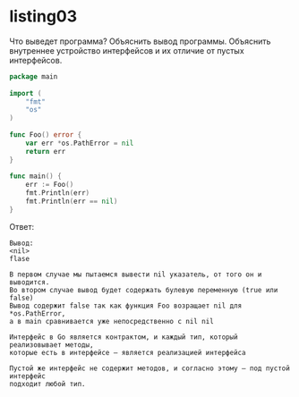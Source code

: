 # listing03

Что выведет программа? Объяснить вывод программы. Объяснить внутреннее устройство интерфейсов и их отличие от пустых интерфейсов.

```go
package main
 
import (
    "fmt"
    "os"
)
 
func Foo() error {
    var err *os.PathError = nil
    return err
}
 
func main() {
    err := Foo()
    fmt.Println(err)
    fmt.Println(err == nil)
}
```

Ответ:

```
Вывод:
<nil>
flase

В первом случае мы пытаемся вывести nil указатель, от того он и выводится.
Во втором случае вывод будет содержать булевую переменную (true или false)
Вывод содержит false так как функция Foo возращает nil для *os.PathError,
а в main сравнивается уже непосредственно с nil nil

Интерфейс в Go является контрактом, и каждый тип, который реализовывает методы,
которые есть в интерфейсе – является реализацией интерфейса

Пустой же интерфейс не содержит методов, и согласно этому – под пустой интерфейс
подходит любой тип.
```